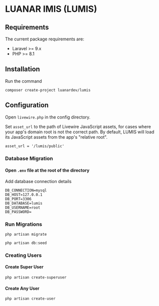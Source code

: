 # LUANAR IMIS (LUMIS)

## Requirements

The current package requirements are:

- Laravel >= 9.x
- PHP >= 8.1

## Installation


Run the command

```console
composer create-project luanardev/lumis
```

## Configuration

Open `livewire.php` in the config directory.

Set `asset_url` to the path of Livewire JavaScript assets, for cases where
your app's domain root is not the correct path. 
By default, LUMIS will load its JavaScript assets from the app's "relative root".

```html
asset_url = '/lumis/public'
```
### Database Migration

#### Open `.env` file at the root of the directory

Add database connection details
````
DB_CONNECTION=mysql
DB_HOST=127.0.0.1
DB_PORT=3306
DB_DATABASE=lumis
DB_USERNAME=root
DB_PASSWORD=
````
### Run Migrations

```console
php artisan migrate
```
```console
php artisan db:seed
```
### Creating Users

#### Create Super User
```console
php artisan create-superuser
```

#### Create Any User
```console
php artisan create-user
```
